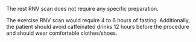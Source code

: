 The rest RNV scan does not require any specific preparation.

The exercise RNV scan would require 4 to 6 hours of fasting. Additionally, the patient should avoid caffeinated drinks 12 hours before the procedure and should wear comfortable clothes/shoes.